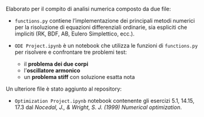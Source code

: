 Elaborato per il compito di analisi numerica composto da due file:
- `functions.py` contiene l’implementazione dei principali metodi numerici per la risoluzione di equazioni differenziali ordinarie, sia espliciti che impliciti (RK, BDF, AB, Eulero Simplettico, ecc.).

- `ODE Project.ipynb` è un notebook che utilizza le funzioni di `functions.py` per risolvere e confrontare tre problemi test:
  - il **problema dei due corpi**
  - l’**oscillatore armonico**
  - un **problema stiff** con soluzione esatta nota

Un ulteriore file è stato aggiunto al repository:
- `Optimization Project.ipynb` notebook contenente gli esercizi 5.1, 14.15, 17.3 dal _Nocedal, J., & Wright, S. J. (1999) Numerical optimization_.
